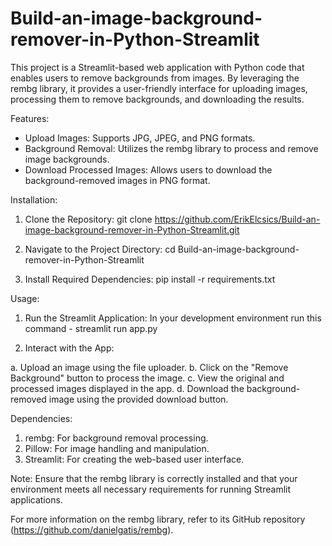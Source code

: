 # Build-an-image-background-remover-in-Python-Streamlit
This project is a Streamlit-based web application with Python code that enables users to remove backgrounds from images. By leveraging the rembg library, it provides a user-friendly interface for uploading images, processing them to remove backgrounds, and downloading the results.​

Features:

- Upload Images: Supports JPG, JPEG, and PNG formats.​
- Background Removal: Utilizes the rembg library to process and remove image backgrounds.​
- Download Processed Images: Allows users to download the background-removed images in PNG format.​

Installation:

1. Clone the Repository:
git clone https://github.com/ErikElcsics/Build-an-image-background-remover-in-Python-Streamlit.git

2. Navigate to the Project Directory:
cd Build-an-image-background-remover-in-Python-Streamlit

3. Install Required Dependencies:
pip install -r requirements.txt

Usage:
1. Run the Streamlit Application:
In your development environment run this command - streamlit run app.py

2. Interact with the App:

a. Upload an image using the file uploader.​
b. Click on the "Remove Background" button to process the image.​
c. View the original and processed images displayed in the app.​
d. Download the background-removed image using the provided download button.​

Dependencies:

1. rembg: For background removal processing.​
2. Pillow: For image handling and manipulation.​
3. Streamlit: For creating the web-based user interface.​

Note: Ensure that the rembg library is correctly installed and that your environment meets all necessary requirements for running Streamlit applications.​

For more information on the rembg library, refer to its GitHub repository (https://github.com/danielgatis/rembg).
